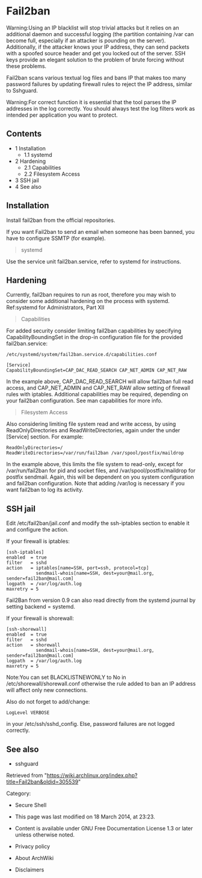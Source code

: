 Fail2ban
========

Warning:Using an IP blacklist will stop trivial attacks but it relies on
an additional daemon and successful logging (the partition containing
/var can become full, especially if an attacker is pounding on the
server). Additionally, if the attacker knows your IP address, they can
send packets with a spoofed source header and get you locked out of the
server. SSH keys provide an elegant solution to the problem of brute
forcing without these problems.

Fail2ban scans various textual log files and bans IP that makes too many
password failures by updating firewall rules to reject the IP address,
similar to Sshguard.

Warning:For correct function it is essential that the tool parses the IP
addresses in the log correctly. You should always test the log filters
work as intended per application you want to protect.

Contents
--------

-   1 Installation
    -   1.1 systemd
-   2 Hardening
    -   2.1 Capabilities
    -   2.2 Filesystem Access
-   3 SSH jail
-   4 See also

Installation
------------

Install fail2ban from the official repositories.

If you want Fail2ban to send an email when someone has been banned, you
have to configure SSMTP (for example).

> systemd

Use the service unit fail2ban.service, refer to systemd for
instructions.

Hardening
---------

Currently, fail2ban requires to run as root, therefore you may wish to
consider some additional hardening on the process with systemd.
Ref:systemd for Administrators, Part XII

> Capabilities

For added security consider limiting fail2ban capabilities by specifying
CapabilityBoundingSet in the drop-in configuration file for the provided
fail2ban.service:

    /etc/systemd/system/fail2ban.service.d/capabilities.conf

    [Service]
    CapabilityBoundingSet=CAP_DAC_READ_SEARCH CAP_NET_ADMIN CAP_NET_RAW

In the example above, CAP_DAC_READ_SEARCH will allow fail2ban full read
access, and CAP_NET_ADMIN and CAP_NET_RAW allow setting of firewall
rules with iptables. Additional capabilities may be required, depending
on your fail2ban configuration. See man capabilities for more info.

> Filesystem Access

Also considering limiting file system read and write access, by using
ReadOnlyDirectories and ReadWriteDirectories, again under the under
[Service] section. For example:

    ReadOnlyDirectories=/
    ReadWriteDirectories=/var/run/fail2ban /var/spool/postfix/maildrop

In the example above, this limits the file system to read-only, except
for /var/run/fail2ban for pid and socket files, and
/var/spool/postfix/maildrop for postfix sendmail. Again, this will be
dependent on you system configuration and fail2ban configuration. Note
that adding /var/log is necessary if you want fail2ban to log its
activity.

SSH jail
--------

Edit /etc/fail2ban/jail.conf and modify the ssh-iptables section to
enable it and configure the action.

If your firewall is iptables:

    [ssh-iptables]
    enabled  = true
    filter   = sshd
    action   = iptables[name=SSH, port=ssh, protocol=tcp]                                         
               sendmail-whois[name=SSH, dest=your@mail.org, sender=fail2ban@mail.com]
    logpath  = /var/log/auth.log                                                                    
    maxretry = 5

Fail2Ban from version 0.9 can also read directly from the systemd
journal by setting backend = systemd.

If your firewall is shorewall:

    [ssh-shorewall]
    enabled  = true
    filter   = sshd
    action   = shorewall
               sendmail-whois[name=SSH, dest=your@mail.org, sender=fail2ban@mail.com]
    logpath  = /var/log/auth.log                                                                    
    maxretry = 5

Note:You can set BLACKLISTNEWONLY to No in /etc/shorewall/shorewall.conf
otherwise the rule added to ban an IP address will affect only new
connections.

Also do not forget to add/change:

    LogLevel VERBOSE

in your /etc/ssh/sshd_config. Else, password failures are not logged
correctly.

See also
--------

-   sshguard

Retrieved from
"https://wiki.archlinux.org/index.php?title=Fail2ban&oldid=305539"

Category:

-   Secure Shell

-   This page was last modified on 18 March 2014, at 23:23.
-   Content is available under GNU Free Documentation License 1.3 or
    later unless otherwise noted.
-   Privacy policy
-   About ArchWiki
-   Disclaimers
